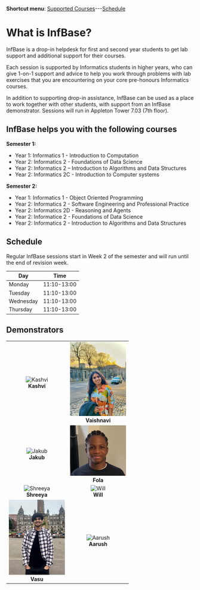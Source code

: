 **Shortcut menu**: [Supported Courses](#supported-courses)---[Schedule](#schedule)

# What is InfBase?

InfBase is a drop-in helpdesk for first and second year students to get lab support and additional support for their courses. 

Each session is supported by Informatics students in higher years, who can give 1-on-1 support and advice to help you work through problems with lab exercises that you are encountering on your core pre-honours Informatics courses. 

In addition to supporting drop-in assistance, InfBase can be used as a place to work together with other students, with support from an InfBase demonstrator. Sessions will run in Appleton Tower 7.03 (7th floor). 

<!-- If you have suggestions and feedback for InfBase, please [let us know how we are doing](feedback.html). -->

## InfBase helps you with the following courses 

__Semester 1:__
* Year 1: Informatics 1 - Introduction to Computation
* Year 2: Informatics 2 - Foundations of Data Science
* Year 2: Informatics 2 – Introduction to Algorithms and Data Structures
* Year 2: Informatics 2C - Introduction to Computer systems

__Semester 2:__
* Year 1: Informatics 1 - Object Oriented Programming
* Year 2: Informatics 2 - Software Engineering and Professional Practice
* Year 2: Informatics 2D - Reasoning and Agents
* Year 2: Informatice 2 - Foundations of Data Science
* Year 2: Informatics 2 - Introduction to Algorithms and Data Structures

## Schedule

Regular InfBase sessions start in Week 2 of the semester and will run until the end of revision week.

|Day | Time |
|----|---------|
| Monday | 11:10-13:00 |
| Tuesday | 11:10-13:00 |
| Wednesday | 11:10-13:00 |
| Thursday |  11:10-13:00 |


## Demonstrators

| | |
| :---: | :---: |
| <img src="https://placehold.co/200x200/F4D03F/000000?text=Kashvi" alt="Kashvi" width="150"> <br> **Kashvi** | <img src="demonstrators/Vaishnavi.jpeg" alt="Vaishnavi" width="150"> <br> **Vaishnavi** |
| <img src="https://placehold.co/200x200/5DADE2/000000?text=Jakub" alt="Jakub" width="150"> <br> **Jakub** | <img src="demonstrators/Fola.jpg" alt="Fola" width="150"> <br> **Fola** |
| <img src="https://placehold.co/200x200/AF7AC5/000000?text=Shreeya" alt="Shreeya" width="150"> <br> **Shreeya** | <img src="https://placehold.co/200x200/E59866/000000?text=Will" alt="Will" width="150"> <br> **Will** |
| <img src="demonstrators/vasu.jpg" alt="Vasu" width="150"> <br> **Vasu** | <img src="https://placehold.co/200x200/48C9B0/000000?text=Aarush" alt="Aarush" width="150"> <br> **Aarush** |
